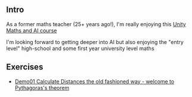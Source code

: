## Intro

As a former maths teacher (25+ years ago!), I'm really enjoying this [Unity Maths and AI course](https://learn.unity.com/course/artificial-intelligence-for-beginners)

I'm looking forward to getting deeper into AI but also enjoying the "entry level" high-school and some first year university level maths

## Exercises

* [Demo01 Calculate Distances the old fashioned way - welcome to Pythagoras's theorem](docs/Demo01-Calculate-Distance-Pythagoras-theorem.md)

